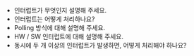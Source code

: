 - 인터럽트가 무엇인지 설명해 주세요.
- 인터럽트는 어떻게 처리하나요?
- Polling 방식에 대해 설명해 주세요.
- HW / SW 인터럽트에 대해 설명해 주세요.
- 동시에 두 개 이상의 인터럽트가 발생하면, 어떻게 처리해야 하나요?